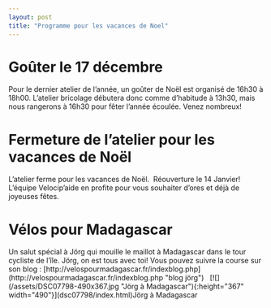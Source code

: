 ```yaml
---
layout: post
title: "Programme pour les vacances de Noel"
---
```



<h1>Goûter le 17 décembre</h1>
Pour le dernier atelier de l’année, un goûter de Noël est organisé de 16h30 à 18h00.
L’atelier bricolage débutera donc comme d’habitude à 13h30, mais nous rangerons à 16h30 pour fêter l’année écoulée. Venez nombreux!
 
<h1>Fermeture de l’atelier pour les vacances de Noël</h1>
L’atelier ferme pour les vacances de Noël.  Réouverture le 14 Janvier!
L’équipe Velocip’aide en profite pour vous souhaiter d’ores et déjà de joyeuses fêtes.
 
<h1>Vélos pour Madagascar</h1>
Un salut spécial à Jörg qui mouille le maillot à Madagascar dans le tour cycliste de l’île.
Jörg, on est tous avec toi! Vous pouvez suivre la course sur son blog : [http://velospourmadagascar.fr/indexblog.php](http://velospourmadagascar.fr/indexblog.php "blog jörg")
 
[![](/assets/DSC07798-490x367.jpg "Jörg à Madagascar"){:height="367" width="490"}](dsc07798/index.html)Jörg à Madagascar
